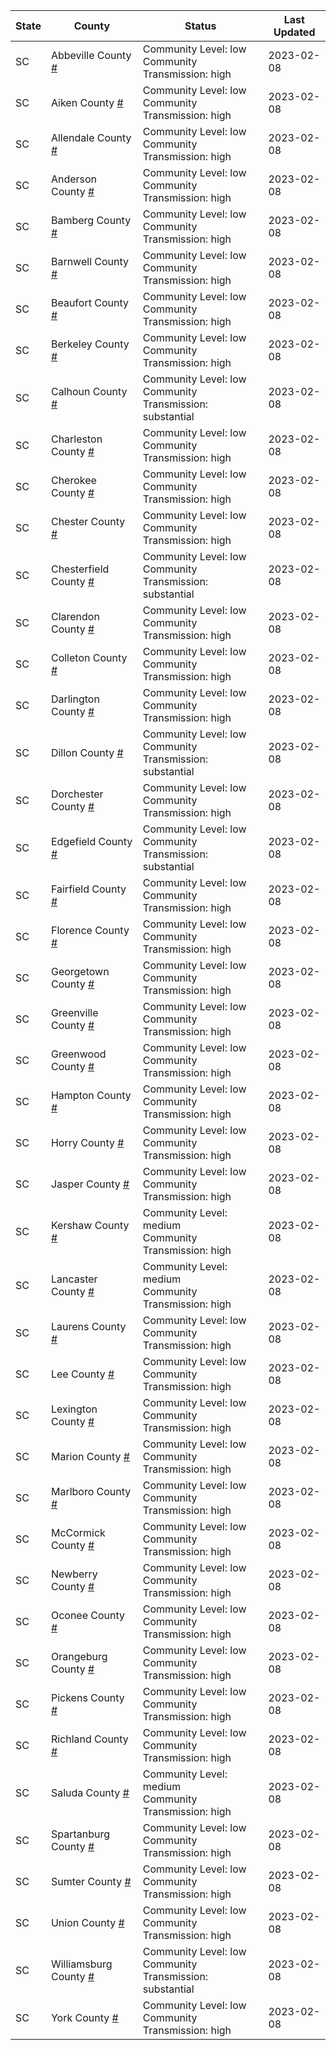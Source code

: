 State | County | Status | Last Updated
--- | --- | --- | --- 
SC | Abbeville County <a href="#abbeville_county">#</a> | <a name="abbeville_county"></a>Community Level: low<br/>Community Transmission: high | 2023-02-08
SC | Aiken County <a href="#aiken_county">#</a> | <a name="aiken_county"></a>Community Level: low<br/>Community Transmission: high | 2023-02-08
SC | Allendale County <a href="#allendale_county">#</a> | <a name="allendale_county"></a>Community Level: low<br/>Community Transmission: high | 2023-02-08
SC | Anderson County <a href="#anderson_county">#</a> | <a name="anderson_county"></a>Community Level: low<br/>Community Transmission: high | 2023-02-08
SC | Bamberg County <a href="#bamberg_county">#</a> | <a name="bamberg_county"></a>Community Level: low<br/>Community Transmission: high | 2023-02-08
SC | Barnwell County <a href="#barnwell_county">#</a> | <a name="barnwell_county"></a>Community Level: low<br/>Community Transmission: high | 2023-02-08
SC | Beaufort County <a href="#beaufort_county">#</a> | <a name="beaufort_county"></a>Community Level: low<br/>Community Transmission: high | 2023-02-08
SC | Berkeley County <a href="#berkeley_county">#</a> | <a name="berkeley_county"></a>Community Level: low<br/>Community Transmission: high | 2023-02-08
SC | Calhoun County <a href="#calhoun_county">#</a> | <a name="calhoun_county"></a>Community Level: low<br/>Community Transmission: substantial | 2023-02-08
SC | Charleston County <a href="#charleston_county">#</a> | <a name="charleston_county"></a>Community Level: low<br/>Community Transmission: high | 2023-02-08
SC | Cherokee County <a href="#cherokee_county">#</a> | <a name="cherokee_county"></a>Community Level: low<br/>Community Transmission: high | 2023-02-08
SC | Chester County <a href="#chester_county">#</a> | <a name="chester_county"></a>Community Level: low<br/>Community Transmission: high | 2023-02-08
SC | Chesterfield County <a href="#chesterfield_county">#</a> | <a name="chesterfield_county"></a>Community Level: low<br/>Community Transmission: substantial | 2023-02-08
SC | Clarendon County <a href="#clarendon_county">#</a> | <a name="clarendon_county"></a>Community Level: low<br/>Community Transmission: high | 2023-02-08
SC | Colleton County <a href="#colleton_county">#</a> | <a name="colleton_county"></a>Community Level: low<br/>Community Transmission: high | 2023-02-08
SC | Darlington County <a href="#darlington_county">#</a> | <a name="darlington_county"></a>Community Level: low<br/>Community Transmission: high | 2023-02-08
SC | Dillon County <a href="#dillon_county">#</a> | <a name="dillon_county"></a>Community Level: low<br/>Community Transmission: substantial | 2023-02-08
SC | Dorchester County <a href="#dorchester_county">#</a> | <a name="dorchester_county"></a>Community Level: low<br/>Community Transmission: high | 2023-02-08
SC | Edgefield County <a href="#edgefield_county">#</a> | <a name="edgefield_county"></a>Community Level: low<br/>Community Transmission: substantial | 2023-02-08
SC | Fairfield County <a href="#fairfield_county">#</a> | <a name="fairfield_county"></a>Community Level: low<br/>Community Transmission: high | 2023-02-08
SC | Florence County <a href="#florence_county">#</a> | <a name="florence_county"></a>Community Level: low<br/>Community Transmission: high | 2023-02-08
SC | Georgetown County <a href="#georgetown_county">#</a> | <a name="georgetown_county"></a>Community Level: low<br/>Community Transmission: high | 2023-02-08
SC | Greenville County <a href="#greenville_county">#</a> | <a name="greenville_county"></a>Community Level: low<br/>Community Transmission: high | 2023-02-08
SC | Greenwood County <a href="#greenwood_county">#</a> | <a name="greenwood_county"></a>Community Level: low<br/>Community Transmission: high | 2023-02-08
SC | Hampton County <a href="#hampton_county">#</a> | <a name="hampton_county"></a>Community Level: low<br/>Community Transmission: high | 2023-02-08
SC | Horry County <a href="#horry_county">#</a> | <a name="horry_county"></a>Community Level: low<br/>Community Transmission: high | 2023-02-08
SC | Jasper County <a href="#jasper_county">#</a> | <a name="jasper_county"></a>Community Level: low<br/>Community Transmission: high | 2023-02-08
SC | Kershaw County <a href="#kershaw_county">#</a> | <a name="kershaw_county"></a>Community Level: medium<br/>Community Transmission: high | 2023-02-08
SC | Lancaster County <a href="#lancaster_county">#</a> | <a name="lancaster_county"></a>Community Level: medium<br/>Community Transmission: high | 2023-02-08
SC | Laurens County <a href="#laurens_county">#</a> | <a name="laurens_county"></a>Community Level: low<br/>Community Transmission: high | 2023-02-08
SC | Lee County <a href="#lee_county">#</a> | <a name="lee_county"></a>Community Level: low<br/>Community Transmission: high | 2023-02-08
SC | Lexington County <a href="#lexington_county">#</a> | <a name="lexington_county"></a>Community Level: low<br/>Community Transmission: high | 2023-02-08
SC | Marion County <a href="#marion_county">#</a> | <a name="marion_county"></a>Community Level: low<br/>Community Transmission: high | 2023-02-08
SC | Marlboro County <a href="#marlboro_county">#</a> | <a name="marlboro_county"></a>Community Level: low<br/>Community Transmission: high | 2023-02-08
SC | McCormick County <a href="#mccormick_county">#</a> | <a name="mccormick_county"></a>Community Level: low<br/>Community Transmission: high | 2023-02-08
SC | Newberry County <a href="#newberry_county">#</a> | <a name="newberry_county"></a>Community Level: low<br/>Community Transmission: high | 2023-02-08
SC | Oconee County <a href="#oconee_county">#</a> | <a name="oconee_county"></a>Community Level: low<br/>Community Transmission: high | 2023-02-08
SC | Orangeburg County <a href="#orangeburg_county">#</a> | <a name="orangeburg_county"></a>Community Level: low<br/>Community Transmission: high | 2023-02-08
SC | Pickens County <a href="#pickens_county">#</a> | <a name="pickens_county"></a>Community Level: low<br/>Community Transmission: high | 2023-02-08
SC | Richland County <a href="#richland_county">#</a> | <a name="richland_county"></a>Community Level: low<br/>Community Transmission: high | 2023-02-08
SC | Saluda County <a href="#saluda_county">#</a> | <a name="saluda_county"></a>Community Level: medium<br/>Community Transmission: high | 2023-02-08
SC | Spartanburg County <a href="#spartanburg_county">#</a> | <a name="spartanburg_county"></a>Community Level: low<br/>Community Transmission: high | 2023-02-08
SC | Sumter County <a href="#sumter_county">#</a> | <a name="sumter_county"></a>Community Level: low<br/>Community Transmission: high | 2023-02-08
SC | Union County <a href="#union_county">#</a> | <a name="union_county"></a>Community Level: low<br/>Community Transmission: high | 2023-02-08
SC | Williamsburg County <a href="#williamsburg_county">#</a> | <a name="williamsburg_county"></a>Community Level: low<br/>Community Transmission: substantial | 2023-02-08
SC | York County <a href="#york_county">#</a> | <a name="york_county"></a>Community Level: low<br/>Community Transmission: high | 2023-02-08
